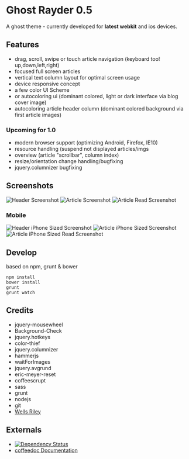 # Ghost Rayder 0.5

A ghost theme - currently developed for **latest webkit** and ios devices.

## Features

- drag, scroll, swipe or touch article navigation (keyboard too! up,down,left,right) 
- focused full screen articles
- vertical text column layout for optimal screen usage
- device responsive concept
- a few color UI Scheme
- or autocoloring ui (dominant colored, light or dark interface via blog cover image)
- autocoloring article header column (dominant colored background via first article images)

### Upcoming for 1.0

- modern browser support (optimizing Android, Firefox, IE10)
- resource handling (suspend not displayed articles/imgs
- overview (article "scrollbar", column index)
- resize/orientation change handling/bugfixing
- jquery.columnizer bugfixing

## Screenshots

![Header Screenshot](/screens/header.png)
![Article Screenshot](/screens/article.png)
![Article Read Screenshot](/screens/read.png)

### Mobile

![Header iPhone Sized Screenshot](/screens/header_mobile.png)
![Article iPhone Sized Screenshot](/screens/article_mobile.png)
![Article iPhone Sized Read Screenshot](/screens/read_mobile.png)

## Develop
based on npm, grunt & bower 
    
    npm install
    bower install
    grunt
    grunt watch

## Credits
- jquery-mousewheel
- Background-Check
- jquery.hotkeys
- color-thief
- jquery.columnizer
- hammerjs
- waitForImages
- jquery.avgrund
- eric-meyer-reset
- coffeescrupt
- sass
- grunt
- nodejs
- git
- [Wells Riley](http://blog.wells.ee/dribbble/)

## Externals

- [![Dependency Status](https://gemnasium.com/k9ordon/ghostrayder.png)](https://gemnasium.com/k9ordon/ghostrayder)
- [coffeedoc Documentation](http://coffeedoc.info/github/k9ordon/ghostrayder/master/)
